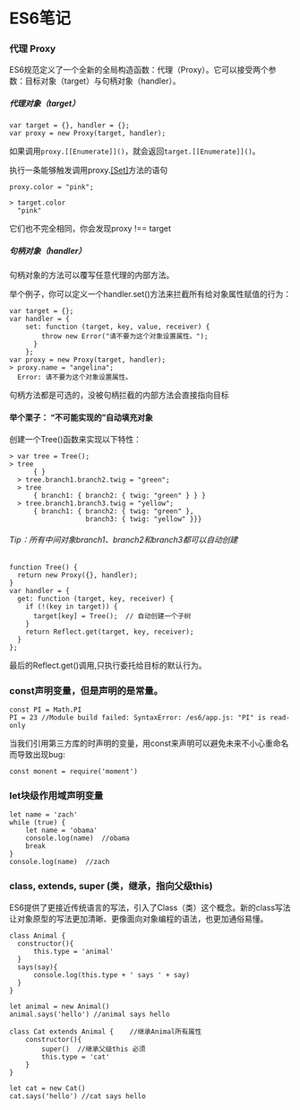 # ES6笔记

### 代理 Proxy
ES6规范定义了一个全新的全局构造函数：代理（Proxy）。它可以接受两个参数：目标对象（target）与句柄对象（handler）。

##### 代理对象（target）
```
var target = {}, handler = {};
var proxy = new Proxy(target, handler);
```
如果调用```proxy.[[Enumerate]]()```，就会返回```target.[[Enumerate]]()```。

执行一条能够触发调用proxy.[[Set]]()方法的语句
```
proxy.color = "pink";
```

```
> target.color
  "pink"
```
它们也不完全相同，你会发现proxy !== target

##### 句柄对象（handler）
句柄对象的方法可以覆写任意代理的内部方法。

举个例子，你可以定义一个handler.set()方法来拦截所有给对象属性赋值的行为：
```
var target = {};
var handler = {
    set: function (target, key, value, receiver) {
        throw new Error("请不要为这个对象设置属性。");
      }
    };
var proxy = new Proxy(target, handler);
> proxy.name = "angelina";
  Error: 请不要为这个对象设置属性。
```       
句柄方法都是可选的，没被句柄拦截的内部方法会直接指向目标

#### 举个栗子：   “不可能实现的”自动填充对象

创建一个Tree()函数来实现以下特性：
```
> var tree = Tree();
> tree
      { }
  > tree.branch1.branch2.twig = "green";
  > tree
      { branch1: { branch2: { twig: "green" } } }
  > tree.branch1.branch3.twig = "yellow";
      { branch1: { branch2: { twig: "green" },
                   branch3: { twig: "yellow" }}}
```
###### Tip：所有中间对象branch1、branch2和branch3都可以自动创建
```
function Tree() {
  return new Proxy({}, handler);
}
var handler = {
  get: function (target, key, receiver) {
    if (!(key in target)) {
      target[key] = Tree();  // 自动创建一个子树
    }
    return Reflect.get(target, key, receiver);
  }
};
```

最后的Reflect.get()调用,只执行委托给目标的默认行为。
  
### const声明变量，但是声明的是常量。
```
const PI = Math.PI
PI = 23 //Module build failed: SyntaxError: /es6/app.js: "PI" is read-only
```
当我们引用第三方库的时声明的变量，用const来声明可以避免未来不小心重命名而导致出现bug:
```
const monent = require('moment')
```
### let块级作用域声明变量
```
let name = 'zach'
while (true) {
    let name = 'obama'
    console.log(name)  //obama
    break
}
console.log(name)  //zach
```
  
### class, extends, super (类，继承，指向父级this)

ES6提供了更接近传统语言的写法，引入了Class（类）这个概念。新的class写法让对象原型的写法更加清晰、更像面向对象编程的语法，也更加通俗易懂。
```
class Animal {
  constructor(){
      this.type = 'animal'
  }
  says(say){
      console.log(this.type + ' says ' + say)
  }
}

let animal = new Animal()
animal.says('hello') //animal says hello

class Cat extends Animal {    //继承Animal所有属性
    constructor(){
        super()  //继承父级this 必须
        this.type = 'cat'
    }
}

let cat = new Cat()
cat.says('hello') //cat says hello
```
